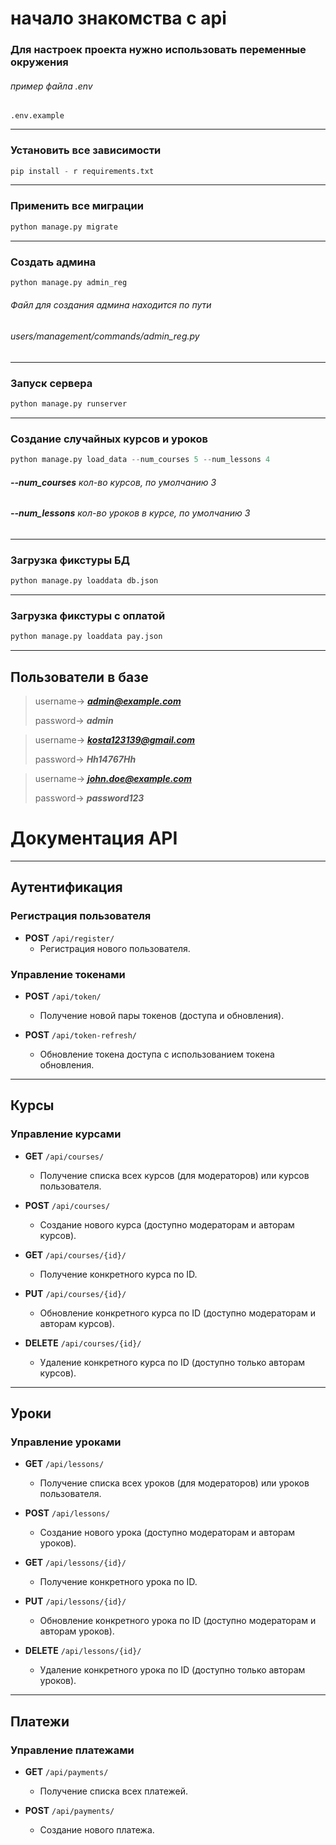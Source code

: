 # начало знакомства с api 

### Для настроек проекта нужно использовать переменные окружения

###### пример файла .env

```
.env.example
```
---
### Установить все зависимости

```python
pip install - r requirements.txt
```
---
### Применить все миграции

```python
python manage.py migrate 
```
---
### Создать админа

```python
python manage.py admin_reg
```


###### Файл для создания админа находится по пути

###### users/management/commands/admin_reg.py

---
### Запуск сервера

```python
python manage.py runserver 
```
---
### Создание случайных курсов и уроков 

```python
python manage.py load_data --num_courses 5 --num_lessons 4
```

###### ***--num_courses*** кол-во курсов, по умолчанию 3
######  
###### ***--num_lessons*** кол-во уроков в курсе, по умолчанию 3

---

### Загрузка фикстуры БД
```python
python manage.py loaddata db.json  
```

---

### Загрузка фикстуры с оплатой
```python
python manage.py loaddata pay.json  
```

---

## Пользователи в базе

> username-> ***admin@example.com***
>
>password-> ***admin***

> username-> ***kosta123139@gmail.com***
>
>password-> ***Hh14767Hh***

> username-> ***john.doe@example.com***
>
>password-> ***password123***

#
# Документация API

---
## Аутентификация

### Регистрация пользователя
- **POST** `/api/register/`
  - Регистрация нового пользователя.



### Управление токенами
- **POST** `/api/token/`
  - Получение новой пары токенов (доступа и обновления).
  
- **POST** `/api/token-refresh/`
  - Обновление токена доступа с использованием токена обновления.
---
## Курсы

### Управление курсами
- **GET** `/api/courses/`
  - Получение списка всех курсов (для модераторов) или курсов пользователя.

- **POST** `/api/courses/`
  - Создание нового курса (доступно модераторам и авторам курсов).

- **GET** `/api/courses/{id}/`
  - Получение конкретного курса по ID.

- **PUT** `/api/courses/{id}/`
  - Обновление конкретного курса по ID (доступно модераторам и авторам курсов).

- **DELETE** `/api/courses/{id}/`
  - Удаление конкретного курса по ID (доступно только авторам курсов).
---
## Уроки

### Управление уроками
- **GET** `/api/lessons/`
  - Получение списка всех уроков (для модераторов) или уроков пользователя.

- **POST** `/api/lessons/`
  - Создание нового урока (доступно модераторам и авторам уроков).

- **GET** `/api/lessons/{id}/`
  - Получение конкретного урока по ID.

- **PUT** `/api/lessons/{id}/`
  - Обновление конкретного урока по ID (доступно модераторам и авторам уроков).

- **DELETE** `/api/lessons/{id}/`
  - Удаление конкретного урока по ID (доступно только авторам уроков).
---
## Платежи

### Управление платежами
- **GET** `/api/payments/`
  - Получение списка всех платежей.

- **POST** `/api/payments/`
  - Создание нового платежа.